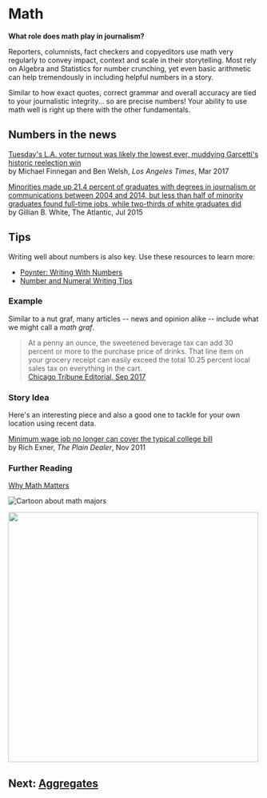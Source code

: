 # Math
__What role does math play in journalism?__

Reporters, columnists, fact checkers and copyeditors use math very regularly to convey impact, context and scale in their storytelling. Most rely on Algebra and Statistics for number crunching, yet even basic arithmetic can help tremendously in including helpful numbers in a story.

Similar to how exact quotes, correct grammar and overall accuracy are tied to your journalistic integrity... so are precise numbers! Your ability to use math well is right up there with the other fundamentals.

## Numbers in the news
[Tuesday's L.A. voter turnout was likely the lowest ever, muddying Garcetti's historic reelection win](http://www.latimes.com/local/california/la-me-ln-low-turnout-20170308-story.html)  
by Michael Finnegan and Ben Welsh, _Los Angeles Times_, Mar 2017

[Minorities made up 21.4 percent of graduates with degrees in journalism or communications between 2004 and 2014, but less than half of minority graduates found full-time jobs, while two-thirds of white graduates did](https://www.theatlantic.com/business/archive/2015/07/minorities-in-journalism/399461/)  
by Gillian B. White, The Atlantic, Jul 2015

## Tips
Writing well about numbers is also key. Use these resources to learn more:
- [Poynter: Writing With Numbers](https://www.poynter.org/news/writing-numbers)
- [Number and Numeral Writing Tips](http://www.word-mart.com/html/number_and_numeral_writing_tip.html)

### Example
Similar to a nut graf, many articles -- news and opinion alike -- include what we might call a *math graf*.
>At a penny an ounce, the sweetened beverage tax can add 30 percent or more to the purchase price of drinks. That line item on your grocery receipt can easily exceed the total 10.25 percent local sales tax on everything in the cart.  
>[Chicago Tribune Editorial, Sep 2017](http://www.chicagotribune.com/news/opinion/editorials/ct-edit-soda-tax-preckwinkle-repeal-20170927-story.html)

### Story Idea
Here's an interesting piece and also a good one to tackle for your own location using recent data.

[Minimum wage job no longer can cover the typical college bill](http://www.cleveland.com/datacentral/index.ssf/2011/11/a_minimum_wage_job_no_longer_c.html)  
by Rich Exner, _The Plain Dealer_, Nov 2011

### Further Reading
[Why Math Matters](https://www.poynter.org/news/why-math-matters)

![Cartoon about math majors](https://i.imgur.com/kcRK4xA.jpg)

<img src="https://i.imgur.com/kcRK4xA.jpg" width="auto" height="500">

## Next: [Aggregates](aggregates/readme.md)
